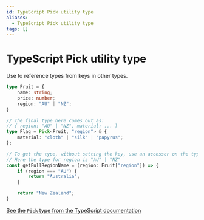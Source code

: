 ```yaml
---
id: TypeScript Pick utility type
aliases:
  - TypeScript Pick utility type
tags: []
---
```


# TypeScript Pick utility type

Use to reference types from keys in other types.

```typescript
type Fruit = {
    name: string;
    price: number;
    region: "AU" | "NZ";
}

// The final type here comes out as:
// { region: "AU" | "NZ", material: ... }
type Flag = Pick<Fruit, "region"> & {
    material: "cloth" | "silk" | "papyrus";
};

// To get the type, without setting the key, use an accessor on the type
// Here the type for region is "AU" | "NZ"
const getFullRegionName = (region: Fruit["region"]) => {
    if (region === "AU") {
        return "Australia";
    }

    return "New Zealand";
}
```

[See the `Pick` type from the TypeScript documentation](https://www.typescriptlang.org/docs/handbook/utility-types.html#picktype-keys)

